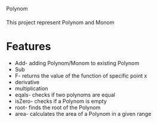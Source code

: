 
Polynom
####

This project represent Polynom and Monom

Features
========
- Add- adding Polynom/Monom to existing Polynom
- Sub
- F-  returns the value of the function of specific point x
- derivative
- multiplication
- eqals- checks if two polynoms are equal
- isZero- checks if a Polynom is empty
- root- finds the root of the Polynom
- area- calculates the area of a Polynom in a given range 


